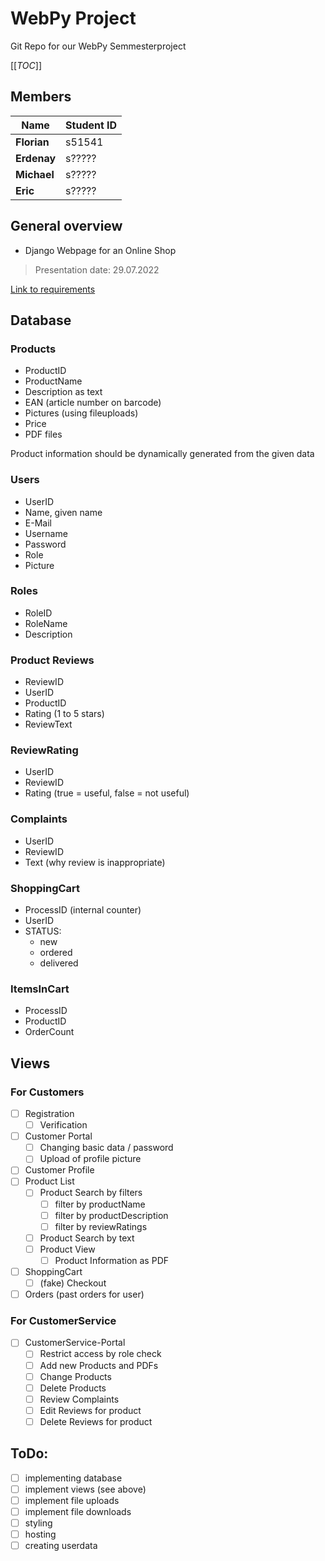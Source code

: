 # WebPy Project

Git Repo for our WebPy Semmesterproject

[[_TOC_]]

## Members

| Name | Student ID |
| ---------- | ---------- | 
| **Florian** | s51541 |
| **Erdenay** | s????? |
| **Michael** | s????? |
| **Eric** | s????? |

## General overview

- Django Webpage for an Online Shop
> Presentation date: 29.07.2022

[Link to requirements](https://lms.bht-berlin.de/pluginfile.php/1760338/mod_resource/content/1/group_project_requirements.pdf)

## Database
### Products
- ProductID
- ProductName
- Description as text
- EAN (article number on barcode)
- Pictures (using fileuploads)
- Price
- PDF files

Product information should be dynamically generated from the given data

### Users
- UserID
- Name, given name
- E-Mail
- Username
- Password
- Role
- Picture

### Roles
- RoleID
- RoleName
- Description

### Product Reviews
- ReviewID
- UserID
- ProductID
- Rating (1 to 5 stars)
- ReviewText

### ReviewRating
- UserID
- ReviewID
- Rating (true = useful, false = not useful)

### Complaints
- UserID
- ReviewID
- Text (why review is inappropriate)

### ShoppingCart
- ProcessID (internal counter)
- UserID
- STATUS:
    - new
    - ordered
    - delivered

### ItemsInCart
- ProcessID
- ProductID
- OrderCount

## Views
### For Customers
- [ ] Registration
    - [ ] Verification
- [ ] Customer Portal
    - [ ] Changing basic data / password
    - [ ] Upload of profile picture
- [ ] Customer Profile
- [ ] Product List
    - [ ] Product Search by filters
        - [ ] filter by productName
        - [ ] filter by productDescription
        - [ ] filter by reviewRatings
    - [ ] Product Search by text
    - [ ] Product View
        - [ ] Product Information as PDF
- [ ] ShoppingCart
    - [ ] (fake) Checkout
- [ ] Orders (past orders for user)

### For CustomerService
- [ ] CustomerService-Portal
    - [ ] Restrict access by role check
    - [ ] Add new Products and PDFs
    - [ ] Change Products
    - [ ] Delete Products
    - [ ] Review Complaints
    - [ ] Edit Reviews for product
    - [ ] Delete Reviews for product

## ToDo:
- [ ] implementing database
- [ ] implement views (see above)
- [ ] implement file uploads
- [ ] implement file downloads
- [ ] styling
- [ ] hosting
- [ ] creating userdata
